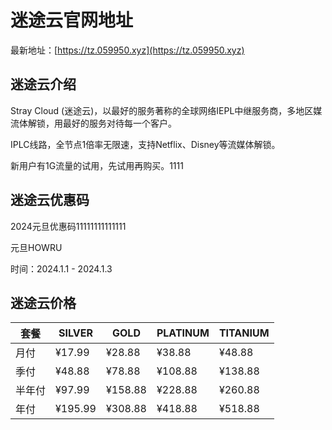 # 迷途云官网地址

最新地址：[https://tz.059950.xyz](https://tz.059950.xyz)

## 迷途云介绍

Stray Cloud (迷途云)，以最好的服务著称的全球网络IEPL中继服务商，多地区媒流体解锁，用最好的服务对待每一个客户。

IPLC线路，全节点1倍率无限速，支持Netflix、Disney等流媒体解锁。

新用户有1G流量的试用，先试用再购买。1111

## 迷途云优惠码

2024元旦优惠码11111111111111

元旦HOWRU

时间：2024.1.1 - 2024.1.3

## 迷途云价格

|套餐|SILVER|GOLD|PLATINUM|TITANIUM|
|----|----|----|----|----|
|月付|¥17.99|¥28.88|¥38.88|¥48.88|
|季付|¥48.88|¥78.88|¥108.88|¥138.88|
|半年付|¥97.99|¥158.88|¥228.88|¥260.88|
|年付|¥195.99|¥308.88|¥418.88|¥518.88|
